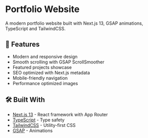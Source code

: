 # Portfolio Website

A modern portfolio website built with Next.js 13, GSAP animations, TypeScript and TailwindCSS.

## 🚀 Features

- Modern and responsive design
- Smooth scrolling with GSAP ScrollSmoother
- Featured projects showcase
- SEO optimized with Next.js metadata
- Mobile-friendly navigation
- Performance optimized images

## 🛠️ Built With

- [Next.js 13](https://nextjs.org/) - React framework with App Router
- [TypeScript](https://www.typescriptlang.org/) - Type safety
- [TailwindCSS](https://tailwindcss.com/) - Utility-first CSS
- [GSAP](https://greensock.com/gsap/) - Animations
